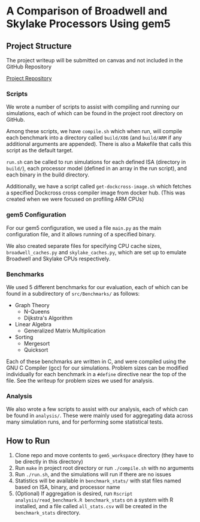 # A Comparison of Broadwell and Skylake Processors Using gem5

## Project Structure

The project writeup will be submitted on canvas and not included in the GitHub Repository

[Project Repository](https://github.com/ptdewey/gem5-processor-benchmarks/)

### Scripts
We wrote a number of scripts to assist with compiling and running our simulations, each of which can be found in the project root directory on GitHub.

Among these scripts, we have `compile.sh` which when run, will compile each benchmark into a directory called `build/X86` (and `build/ARM` if any additional arguments are appended). There is also a Makefile that calls this script as the default target.

`run.sh` can be called to run simulations for each defined ISA (directory in `build/`), each processor model (defined in an array in the run script), and each binary in the build directory.


Additionally, we have a script called `get-dockcross-image.sh` which fetches a specified Dockcross cross compiler image from docker hub. (This was created when we were focused on profiling ARM CPUs)


### gem5 Configuration

For our gem5 configuration, we used a file `main.py` as the main configuration file, and it allows running of a specified binary.

We also created separate files for specifying CPU cache sizes, `broadwell_caches.py` and `skylake_caches.py`, which are set up to emulate Broadwell and Skylake CPUs respectively.


### Benchmarks

We used 5 different benchmarks for our evaluation, each of which can be found in a subdirectory of `src/Benchmarks/` as follows:

- Graph Theory
    - N-Queens
    - Dijkstra's Algorithm
- Linear Algebra
    - Generalized Matrix Multiplication
- Sorting
    - Mergesort
    - Quicksort


Each of these benchmarks are written in C, and were compiled using the GNU C Compiler (gcc) for our simulations.
Problem sizes can be modified individually for each benchmark in a `#define` directive near the top of the file. See the writeup for problem sizes we used for analysis.


### Analysis

We also wrote a few scripts to assist with our analysis, each of which can be found in `analysis/`. These were mainly used for aggregating data across many simulation runs, and for performing some statistical tests.


## How to Run

1. Clone repo and move contents to `gem5_workspace` directory (they have to be directly in this directory)
2. Run `make` in project root directory or run `./compile.sh` with no arguments
3. Run `./run.sh`, and the simulations will run if there are no issues
4. Statistics will be available in `benchmark_stats/` with stat files named based on ISA, binary, and processor name
5. (Optional) If aggregation is desired, run `Rscript analysis/read_benchmark.R benchmark_stats` on a system with R installed, and a file called `all_stats.csv` will be created in the `benchmark_stats` directory.

